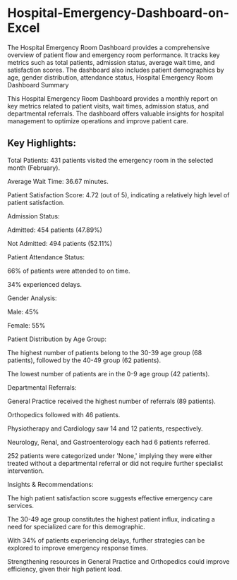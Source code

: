 # Hospital-Emergency-Dashboard-on-Excel
The Hospital Emergency Room Dashboard provides a comprehensive overview of patient flow and emergency room performance. It tracks key metrics such as total patients, admission status, average wait time, and satisfaction scores. The dashboard also includes patient demographics by age, gender distribution, attendance status, 
Hospital Emergency Room Dashboard Summary

This Hospital Emergency Room Dashboard provides a monthly report on key metrics related to patient visits, wait times, admission status, and departmental referrals. The dashboard offers valuable insights for hospital management to optimize operations and improve patient care.

## Key Highlights:

Total Patients: 431 patients visited the emergency room in the selected month (February).

Average Wait Time: 36.67 minutes.

Patient Satisfaction Score: 4.72 (out of 5), indicating a relatively high level of patient satisfaction.

Admission Status:

Admitted: 454 patients (47.89%)

Not Admitted: 494 patients (52.11%)

Patient Attendance Status:

66% of patients were attended to on time.

34% experienced delays.

Gender Analysis:

Male: 45%

Female: 55%

Patient Distribution by Age Group:

The highest number of patients belong to the 30-39 age group (68 patients), followed by the 40-49 group (62 patients).

The lowest number of patients are in the 0-9 age group (42 patients).

Departmental Referrals:

General Practice received the highest number of referrals (89 patients).

Orthopedics followed with 46 patients.

Physiotherapy and Cardiology saw 14 and 12 patients, respectively.

Neurology, Renal, and Gastroenterology each had 6 patients referred.

252 patients were categorized under 'None,' implying they were either treated without a departmental referral or did not require further specialist intervention.

Insights & Recommendations:

The high patient satisfaction score suggests effective emergency care services.

The 30-49 age group constitutes the highest patient influx, indicating a need for specialized care for this demographic.

With 34% of patients experiencing delays, further strategies can be explored to improve emergency response times.

Strengthening resources in General Practice and Orthopedics could improve efficiency, given their high patient load.
